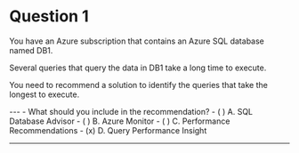 # Question 1
<p>You have an Azure subscription that contains an Azure SQL database named DB1.</p>
<p>Several queries that query the data in DB1 take a long time to execute.</p>
<p>You need to recommend a solution to identify the queries that take the longest to execute.</p>
---
- What should you include in the recommendation?
    - ( ) A. SQL Database Advisor
    - ( ) B. Azure Monitor
    - ( ) C. Performance Recommendations
    - (x) D. Query Performance Insight

---

<div id="tg-feedback" class="alert" role="alert" style="display: none">

<h4>Explanation</h4>

<p>Correct Answer: D</p>

<p>Query Performance Insight provides intelligent query analysis for single and pooled databases. It helps identify the top resource consuming and long-running queries in your workload. This helps you find the queries to optimize to improve overall workload performance and efficiently use the resource that you are paying for.</p>

<p><strong>Incorrect Answers:</strong></p>

<p><strong>A. SQL Database Advisor</strong></p>

<p>Azure SQL Database has a number of database advisors that provide customized recommendations that enable you to maximize performance. These database advisors continuously assess and analyze the usage history and provide recommendations based on workload patterns that help improve performance.</p>

<p><strong>B. Azure Monitor</strong></p>

<p>Azure Monitor helps you maximize the availability and performance of your applications and services. It delivers a comprehensive solution for collecting, analyzing, and acting on telemetry from your cloud and on-premises environments.</p>

<p><strong>C. Performance Recommendations</strong></p>

<p>You can use the Azure portal to find performance recommendations that can optimize performance of your database in Azure SQL Database or to correct some issue identified in your workload. The <strong>Performance recommendation</strong> page in the Azure portal enables you to find the top recommendations based on their potential impact.</p>

<p><strong>Reference:</strong></p>

<p><a href="https://docs.microsoft.com/en-us/azure/azure-sql/database/query-performance-insight-use">https://docs.microsoft.com/en-us/azure/azure-sql/database/query-performance-insight-use</a></p>

<p><strong>Quick Preview:</strong></p>

<p><img src="https://img-b.udemycdn.com/redactor/raw/test_question_description/2021-09-22_05-54-25-4f300be419be4742396d97e2d60f872b.png" alt="2021-09-22_05-54-25-4f300be419be4742396d97e2d60f872b" class="d-block mx-lg-auto img-fluid"></p>
</div>
